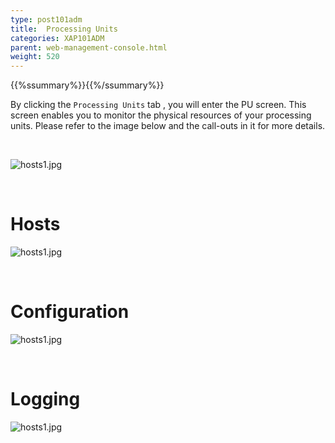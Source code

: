 ```yaml
---
type: post101adm
title:  Processing Units
categories: XAP101ADM
parent: web-management-console.html
weight: 520
---
```


{{%ssummary%}}{{%/ssummary%}}


By clicking the `Processing Units` tab , you will enter the PU screen. This screen enables you to monitor the physical resources of your processing units.   Please refer to the image below and the call-outs in it for more details.

<br>

![hosts1.jpg](/attachment_files/web-console/pu1.jpg)

<br>

# Hosts

![hosts1.jpg](/attachment_files/web-console/pu2.jpg)

<br>

# Configuration

![hosts1.jpg](/attachment_files/web-console/pu3.jpg)


<br>

# Logging

![hosts1.jpg](/attachment_files/web-console/pu4.jpg)






